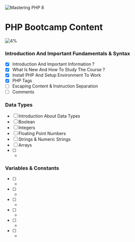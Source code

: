 ![Mastering PHP 8](https://elzero.org/php-bootcamp.png)

# PHP Bootcamp Content

![4%](https://progress-bar.dev/4/?title=Done)

### Introduction And Important Fundamentals & Syntax

- [x] Introduction And Important Information ?
- [x] What Is New And How To Study The Course ?
- [x] Install PHP And Setup Environment To Work
- [x] PHP Tags
- [ ] Escaping Content & Instruction Separation
- [ ] Comments

### Data Types

- [ ] Introduction About Data Types
- [ ] Boolean
- [ ] Integers
- [ ] Floating Point Numbers
- [ ] Strings & Numeric Strings
- [ ] Arrays
- [ ] -


### Variables & Constants

- [ ] -
- [ ] -
- [ ] -
- [ ] -
- [ ] -
- [ ] -
